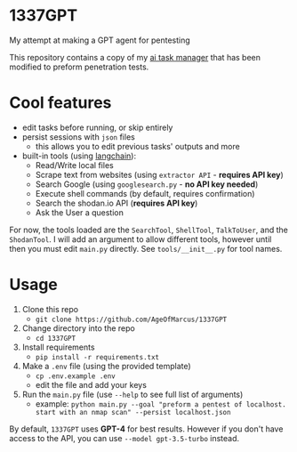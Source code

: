 # 1337GPT
My attempt at making a GPT agent for pentesting

This repository contains a copy of my [ai task manager](https://replit.com/@MarcusWeinberger/ai-task-manager) that has been modified to preform penetration tests. 

# Cool features

* edit tasks before running, or skip entirely
* persist sessions with `json` files
    * this allows you to edit previous tasks' outputs and more
* built-in tools (using [langchain](https://python.langchain.com)):
    * Read/Write local files
    * Scrape text from websites (using `extractor API` - **requires API key**)
    * Search Google (using `googlesearch.py` - **no API key needed**)
    * Execute shell commands (by default, requires confirmation)
    * Search the shodan.io API (**requires API key**)
    * Ask the User a question

For now, the tools loaded are the `SearchTool`, `ShellTool`, `TalkToUser`, and the `ShodanTool`. I will add an argument to allow different tools, however until then you must edit `main.py` directly. See `tools/__init__.py` for tool names.

# Usage

1. Clone this repo
    * `git clone https://github.com/AgeOfMarcus/1337GPT`
2. Change directory into the repo
    * `cd 1337GPT`
3. Install requirements
    * `pip install -r requirements.txt`
4. Make a `.env` file (using the provided template)
    * `cp .env.example .env`
    * edit the file and add your keys
5. Run the `main.py` file (use `--help` to see full list of arguments)
    * example: `python main.py --goal "preform a pentest of localhost. start with an nmap scan" --persist localhost.json`

By default, `1337GPT` uses **GPT-4** for best results. However if you don't have access to the API, you can use `--model gpt-3.5-turbo` instead.
